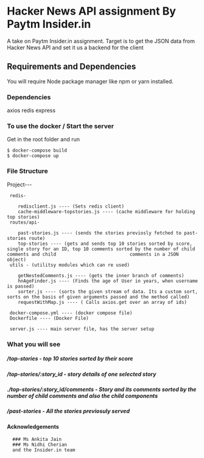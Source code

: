 # Hacker News API assignment By Paytm Insider.in
A take on Paytm Insider.in assignment. Target is to get the JSON data from Hacker News API and set it us a backend for the client

## Requirements and Dependencies

You will require Node package manager like npm or yarn installed.
      
 ### Dependencies
 
  axios
  redis
  express
  
  
  ### To use the docker / Start the server
  
  Get in the root folder and run
  
    $ docker-compose build
    $ docker-compose up
    
### File Structure

Project---

     redis-
     
        redisclient.js ---- (Sets redis client)
        cache-middleware-topstories.js ---- (cache middleware for holding top stories) 
     routes/api-
     
        past-stories.js ---- (sends the stories previosly fetched to past-stories route)
        top-stories ---- (gets and sends top 10 stories sorted by score, single story for an ID, top 10 comments sorted by the number of child comments and child                           comments in a JSON object)
     utils - (utilitsy modules which can re used)
     
        getNestedComments.js ---- (gets the inner branch of comments)
        hnAgeFinder.js ---- (Finds the age of User in years, when username is passed)
        sorter.js ---- (sorts the given stream of data. Its a custom sort, sorts on the basis of given arguments passed and the method called)
        requestWithMap.js ---- ( Calls axios.get over an array of ids)
        
     docker-compose.yml ---- (docker compose file)
     Dockerfile ---- (Docker File)
     
     server.js ---- main server file, has the server setup

### What you will see

  ##### /top-stories - top 10 stories sorted by their score

  ##### /top-stories/:story_id - story details of one selected story

  ##### ./top-stories/:story_id/comments - Story and its comments sorted by the number of child comments and also the child components
  
  ##### /past-stories - All the stories previosuly served


#### Acknowledgements
      
      ### Ms Ankita Jain
      ### Ms Nidhi Cherian
      and the Insider.in team

